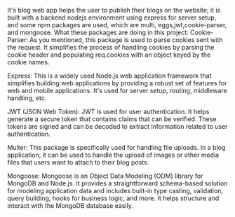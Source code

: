 It's blog web app helps the user to publish their blogs on the website; it is built with a backend nodejs environment  using express for server setup, and some npm packages are used, which are multi, eggs,jwt,cookie-parser, and mongoose.
What these packages are doing  in this project:
Cookie-Parser: As you mentioned, this package is used to parse cookies sent with the request. It simplifies the process of handling cookies by parsing the cookie header and populating req.cookies with an object keyed by the cookie names.

Express: This is a widely used Node.js web application framework that simplifies building web applications by providing a robust set of features for web and mobile applications. It's used for server setup, routing, middleware handling, etc.

JWT (JSON Web Token): JWT is used for user authentication. It helps generate a secure token that contains claims that can be verified. These tokens are signed and can be decoded to extract information related to user authentication.

Multer: This package is specifically used for handling file uploads. In a blog application, it can be used to handle the upload of images or other media files that users want to attach to their blog posts.

Mongoose: Mongoose is an Object Data Modeling (ODM) library for MongoDB and Node.js. It provides a straightforward schema-based solution for modeling application data and includes built-in type casting, validation, query building, hooks for business logic, and more. It helps structure and interact with the MongoDB database easily.
